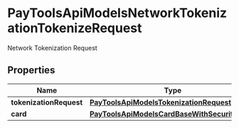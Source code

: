 

# PayToolsApiModelsNetworkTokenizationTokenizeRequest

Network Tokenization Request

## Properties

| Name | Type | Description | Notes |
|------------ | ------------- | ------------- | -------------|
|**tokenizationRequest** | [**PayToolsApiModelsTokenizationRequest**](PayToolsApiModelsTokenizationRequest.md) |  |  [optional] |
|**card** | [**PayToolsApiModelsCardBaseWithSecurityCode**](PayToolsApiModelsCardBaseWithSecurityCode.md) |  |  [optional] |



